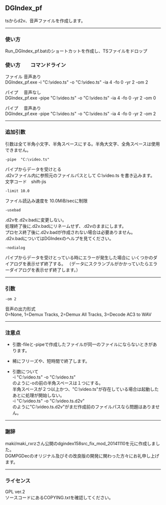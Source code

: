 ﻿
## DGIndex_pf

tsからd2v、音声ファイルを作成します。


------------------------------------------------------------------
### 使い方

Run_DGIndex_pf.batのショートカットを作成し、TSファイルをドロップ


### 使い方　　コマンドライン

ファイル  音声あり  
DGIndex_pf.exe  -i "C:\video.ts" -o "C:\video.ts"     -ia 4 -fo 0 -yr 2 -om 2

パイプ  　音声なし  
DGIndex_pf.exe  -pipe "C:\video.ts" -o "C:\video.ts"  -ia 4 -fo 0 -yr 2 -om 0

パイプ　  音声あり  
DGIndex_pf.exe  -pipe "C:\video.ts" -o "C:\video.ts"  -ia 4 -fo 0 -yr 2 -om 2



------------------------------------------------------------------
### 追加引数
引数は全て半角小文字、半角スペースにする。半角大文字、全角スペースは使用できません。

    -pipe  "C:\video.ts"
パイプからデータを受けとる  
.d2vファイル内に参照元のファイルパスとして C:\video.ts を書き込みます。  
文字コード　shift-jis

    -limit 10.0
ファイル読込み速度を 10.0MiB/secに制限

    -usebad
.d2vを.d2v.badに変更しない。  
処理終了後に.d2v.badにリネームせず、.d2vのままにします。  
プロセス終了後に.d2v.badが作成されない場合は必要ありません。  
.d2v.badについてはDGIndexのヘルプを見てください。  

    -nodialog
パイプからデータを受けとっている時にエラーが発生した場合に
いくつかのダイアログを表示せず終了する。
（データにスクランブルがかかっていたらエラーダイアログを表示せず終了します。）  



------------------------------------------------------------------
### 引数

    -om 2
音声の出力形式  
0=None, 1=Demux Tracks, 2=Demux All Tracks, 3=Decode AC3 to WAV



------------------------------------------------------------------
### 注意点

* 引数-fileと-pipeで作成したファイルが同一のファイルにならないときがあります。  


* 稀にフリーズや、短時間で終了します。


* 引数について  
-i "C:\video.ts" -o "C:\video.ts"  
のように-oの前の半角スペースは１つにする。  
半角スペースが２つ以上かつ、"C:\video.ts"が存在している場合は起動したあとに処理が開始しない。  
-i "C:\video.ts"  -o "C:\video.ts.d2v"  
のように"C:\video.ts.d2v"がまだ作成前のファイルパスなら問題はありません。



------------------------------------------------------------------
### 謝辞
maki/maki_rxrzさん公開のdgindex158src_fix_mod_20141110を元に作成しました。  
DGMPGDecのオリジナル及びその改良版の開発に関わった方々にお礼申し上げます。



------------------------------------------------------------------
### ライセンス
GPL ver.2  
ソースコードにあるCOPYING.txtを確認してください。


